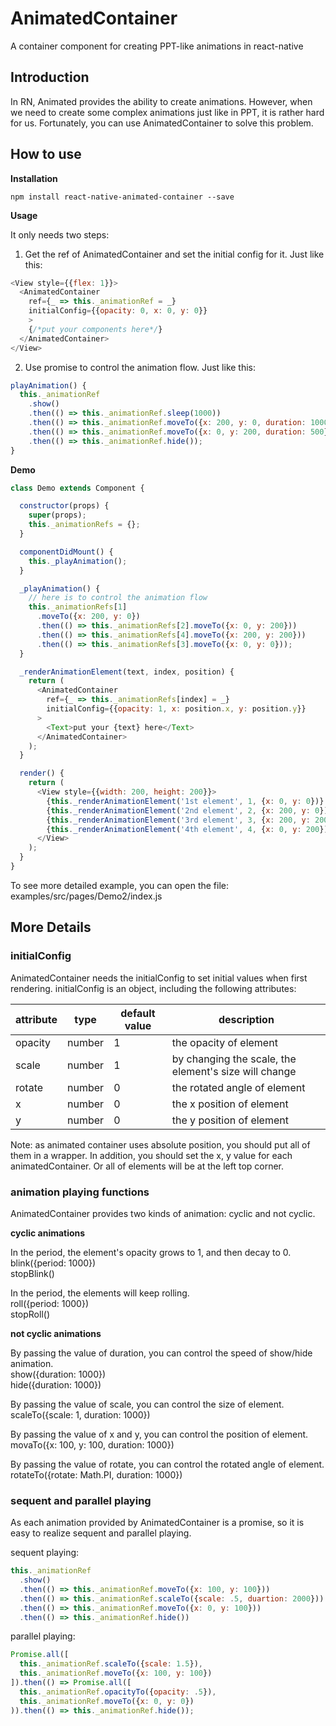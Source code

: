 # AnimatedContainer
A container component for creating PPT-like animations in react-native

## Introduction
In RN, Animated provides the ability to create animations. However, when we need to create some complex animations just like in PPT, it is rather hard for us. Fortunately, you can use AnimatedContainer to solve this problem.

## How to use

**Installation**

```
npm install react-native-animated-container --save
```

**Usage**

It only needs two steps: 

1. Get the ref of AnimatedContainer and set the initial config for it. Just like this:

```javascript
<View style={{flex: 1}}>
  <AnimatedContainer
    ref={_ => this._animationRef = _}
    initialConfig={{opacity: 0, x: 0, y: 0}}
    >
    {/*put your components here*/}
  </AnimatedContainer>
</View>
```

2. Use promise to control the animation flow. Just like this:

```javascript
playAnimation() {
  this._animationRef
    .show()                                                                  // appear
    .then(() => this._animationRef.sleep(1000))                              // sleep 1s
    .then(() => this._animationRef.moveTo({x: 200, y: 0, duration: 1000}))   // move to (200, 0)
    .then(() => this._animationRef.moveTo({x: 0, y: 200, duration: 500}))    // move to (0, 200)
    .then(() => this._animationRef.hide());                                  // disappear
}
```

**Demo**

```javascript
class Demo extends Component {

  constructor(props) {
    super(props);
    this._animationRefs = {};
  }

  componentDidMount() {
    this._playAnimation();
  }

  _playAnimation() {
    // here is to control the animation flow
    this._animationRefs[1]
      .moveTo({x: 200, y: 0})
      .then(() => this._animationRefs[2].moveTo({x: 0, y: 200}))
      .then(() => this._animationRefs[4].moveTo({x: 200, y: 200}))
      .then(() => this._animationRefs[3].moveTo({x: 0, y: 0}));
  }

  _renderAnimationElement(text, index, position) {
    return (
      <AnimatedContainer
        ref={_ => this._animationRefs[index] = _}
        initialConfig={{opacity: 1, x: position.x, y: position.y}}
      >
        <Text>put your {text} here</Text>
      </AnimatedContainer>
    );
  }

  render() {
    return (
      <View style={{width: 200, height: 200}}>
        {this._renderAnimationElement('1st element', 1, {x: 0, y: 0})}
        {this._renderAnimationElement('2nd element', 2, {x: 200, y: 0})}
        {this._renderAnimationElement('3rd element', 3, {x: 200, y: 200})}
        {this._renderAnimationElement('4th element', 4, {x: 0, y: 200})}
      </View>
    );
  }
}
```

To see more detailed example, you can open the file: examples/src/pages/Demo2/index.js

## More Details

### initialConfig

AnimatedContainer needs the initialConfig to set initial values when first rendering. initialConfig is an object, including the following attributes:

|attribute|type|default value|description|
|---------|----|-------------|-----------|
|opacity|number|1|the opacity of element|
|scale|number|1|by changing the scale, the element's size will change|
|rotate|number|0|the rotated angle of element|
|x|number|0|the x position of element|
|y|number|0|the y position of element|

Note: as animated container uses absolute position, you should put all of them in a wrapper. In addition, you should set the x, y value for each animatedContainer. Or all of elements will be at the left top corner.

### animation playing functions

AnimatedContainer provides two kinds of animation: cyclic and not cyclic.

**cyclic animations**

In the period, the element's opacity grows to 1, and then decay to 0.  
blink({period: 1000})  
stopBlink()

In the period, the elements will keep rolling.  
roll({period: 1000})  
stopRoll()

**not cyclic animations**

By passing the value of duration, you can control the speed of show/hide animation.  
show({duration: 1000})  
hide({duration: 1000})

By passing the value of scale, you can control the size of element.  
scaleTo({scale: 1, duration: 1000})

By passing the value of x and y, you can control the position of element.  
movaTo({x: 100, y: 100, duration: 1000})

By passing the value of rotate, you can control the rotated angle of element.  
rotateTo({rotate: Math.PI, duration: 1000})

### sequent and parallel playing

As each animation provided by AnimatedContainer is a promise, so it is easy to realize sequent and parallel playing.

sequent playing:

```javascript
this._animationRef
  .show()
  .then(() => this._animationRef.moveTo({x: 100, y: 100}))
  .then(() => this._animationRef.scaleTo({scale: .5, duartion: 2000}))
  .then(() => this._animationRef.moveTo({x: 0, y: 100}))
  .then(() => this._animationRef.hide())
```

parallel playing:

```javascript
Promise.all([
  this._animationRef.scaleTo({scale: 1.5}),
  this._animationRef.moveTo({x: 100, y: 100})
]).then(() => Promise.all([
  this._animationRef.opacityTo({opacity: .5}),
  this._animationRef.moveTo({x: 0, y: 0})
)).then(() => this._animationRef.hide());
```
